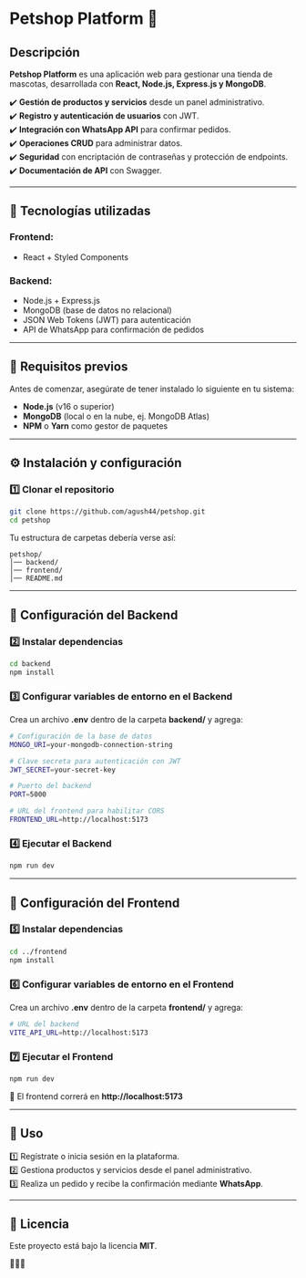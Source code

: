 # **Petshop Platform** 🐾  

## **Descripción**  
**Petshop Platform** es una aplicación web para gestionar una tienda de mascotas, desarrollada con **React, Node.js, Express.js y MongoDB**.  

✔️ **Gestión de productos y servicios** desde un panel administrativo.  
✔️ **Registro y autenticación de usuarios** con JWT.  
✔️ **Integración con WhatsApp API** para confirmar pedidos.  
✔️ **Operaciones CRUD** para administrar datos.  
✔️ **Seguridad** con encriptación de contraseñas y protección de endpoints.  
✔️ **Documentación de API** con Swagger.  

---

## **🚀 Tecnologías utilizadas**  
### **Frontend:**  
- React + Styled Components 

### **Backend:**  
- Node.js + Express.js  
- MongoDB (base de datos no relacional)  
- JSON Web Tokens (JWT) para autenticación  
- API de WhatsApp para confirmación de pedidos  

---

## **📌 Requisitos previos**  
Antes de comenzar, asegúrate de tener instalado lo siguiente en tu sistema:  
- **Node.js** (v16 o superior)  
- **MongoDB** (local o en la nube, ej. MongoDB Atlas)  
- **NPM** o **Yarn** como gestor de paquetes  

---

## **⚙️ Instalación y configuración**  

### 1️⃣ **Clonar el repositorio**  
```bash
git clone https://github.com/agush44/petshop.git
cd petshop
```

Tu estructura de carpetas debería verse así:  
```plaintext
petshop/
│── backend/
│── frontend/
│── README.md
```

---

## **📌 Configuración del Backend**  
### 2️⃣ **Instalar dependencias**  
```bash
cd backend
npm install
```

### 3️⃣ **Configurar variables de entorno en el Backend**  
Crea un archivo **.env** dentro de la carpeta **backend/** y agrega:  

```bash
# Configuración de la base de datos
MONGO_URI=your-mongodb-connection-string

# Clave secreta para autenticación con JWT
JWT_SECRET=your-secret-key

# Puerto del backend
PORT=5000

# URL del frontend para habilitar CORS
FRONTEND_URL=http://localhost:5173
```

### 4️⃣ **Ejecutar el Backend**  
```bash
npm run dev
```

---

## **📌 Configuración del Frontend**  
### 5️⃣ **Instalar dependencias**  
```bash
cd ../frontend
npm install
```

### 6️⃣ **Configurar variables de entorno en el Frontend**  
Crea un archivo **.env** dentro de la carpeta **frontend/** y agrega:  

```bash
# URL del backend
VITE_API_URL=http://localhost:5173
```

### 7️⃣ **Ejecutar el Frontend**  
```bash
npm run dev
```
🔹 El frontend correrá en **http://localhost:5173**  

---

## **📌 Uso**  
1️⃣ Regístrate o inicia sesión en la plataforma.  
2️⃣ Gestiona productos y servicios desde el panel administrativo.  
3️⃣ Realiza un pedido y recibe la confirmación mediante **WhatsApp**.  

---

## **📄 Licencia**  
Este proyecto está bajo la licencia **MIT**.  

🚀🐶🐱

